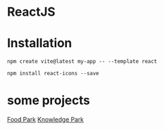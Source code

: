 # ReactJS

# Installation 

```
npm create vite@latest my-app -- --template react
```
```
npm install react-icons --save
```


# some projects
[Food Park](simple-bell.surge.sh)
[Knowledge Park](calculating-bell.surge.sh)